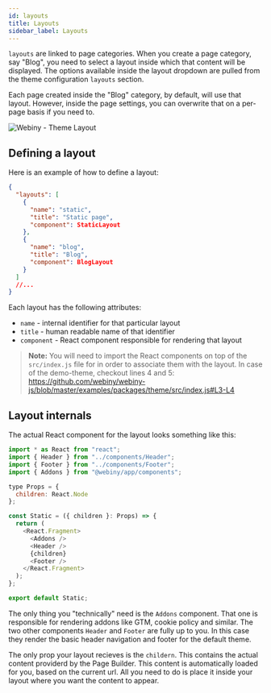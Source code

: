 ```yaml
---
id: layouts
title: Layouts
sidebar_label: Layouts
---
```


`layouts` are linked to page categories. When you create a page category, say "Blog", you need to select a layout inside which that content will be displayed.
The options available inside the layout dropdown are pulled from the theme configuration `layouts` section.

Each page created inside the "Blog" category, by default, will use that layout. However, inside the page settings, you can overwrite that on a per-page basis if you need to.

![Webiny - Theme Layout](/img/theme-development/webiny-theme-page-categories.gif)

## Defining a layout

Here is an example of how to define a layout:

```json
{
  "layouts": [
    {
      "name": "static",
      "title": "Static page",
      "component": StaticLayout
    },
    {
      "name": "blog",
      "title": "Blog",
      "component": BlogLayout
    }
  ]
  //...
}
```

Each layout has the following attributes:

- `name` - internal identifier for that particular layout
- `title` - human readable name of that identifier
- `component` - React component responsible for rendering that layout

> **Note:** You will need to import the React components on top of the `src/index.js` file for in order to associate them with the layout. In case of the demo-theme, checkout lines 4 and 5:
> https://github.com/webiny/webiny-js/blob/master/examples/packages/theme/src/index.js#L3-L4

## Layout internals

The actual React component for the layout looks something like this:

```js
import * as React from "react";
import { Header } from "../components/Header";
import { Footer } from "../components/Footer";
import { Addons } from "@webiny/app/components";

type Props = {
  children: React.Node
};

const Static = ({ children }: Props) => {
  return (
    <React.Fragment>
      <Addons />
      <Header />
      {children}
      <Footer />
    </React.Fragment>
  );
};

export default Static;
```

The only thing you "technically" need is the `Addons` component. That one is responsible for rendering addons like GTM, cookie policy and similar. The two other components `Header` and `Footer` are fully up to you. In this case they render the basic header navigation and footer for the default theme.

The only prop your layout recieves is the `childern`. This contains the actual content providerd by the Page Builder. This content is automatically loaded for you, based on the current url. All you need to do is place it inside your layout where you want the content to appear.
